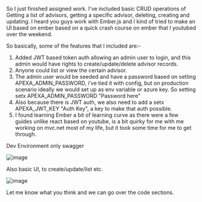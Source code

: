 So I just finished assigned work. I've included basic CRUD operations of Getting a list of advisors, getting a specific advisor, deleting, creating and updating.
I heard you guys work with Ember.js and I kind of tried to make an UI based on ember based on a quick crash course on ember that I youtubed over the weekend.


So basically, some of the features that I included are:-
1) Added JWT based token auth allowing an admin user to login, and this admin would have rights to create/update/delete advisor records.
2) Anyone could list or view the certain advisor.
3) The admin user would be seeded and have a password based on setting APEXA_ADMIN_PASSWORD, i've tied it with config, but on production scenario ideally we would set up as env variable or azure key.
   So setting setx APEXA_ADMIN_PASSWORD "Password here"
4) Also because there is JWT auth, we also need to add a setx APEXA_JWT_KEY "Auth Key", a key to make that auth possible.
5) I found learning Ember a bit of learning curve as there were a few guides unlike react based on youtube, is a bit quirky for me with me working on mvc.net most of my life, but it took some time for me to get through.

Dev Environment only swagger

![image](https://github.com/user-attachments/assets/4c039c4b-42ff-4dd1-b599-dec46c4115df)

Also basic UI, to create/update/list etc.


![image](https://github.com/user-attachments/assets/e15228c6-3267-4759-bf33-49d375d62e53)

Let me know what you think and we can go over the code sections.


